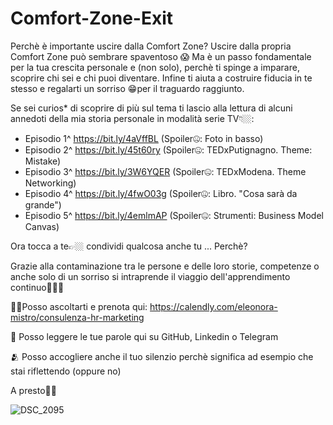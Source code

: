 # Comfort-Zone-Exit
Perchè è importante uscire dalla Comfort Zone?
Uscire dalla propria Comfort Zone può sembrare spaventoso  😱
Ma è un passo fondamentale per la tua  crescita personale e (non solo), perchè ti spinge a imparare, scoprire chi sei e chi puoi diventare. Infine ti aiuta a costruire  fiducia in te stesso e regalarti un sorriso 😁per il traguardo raggiunto.

Se sei curios* di scoprire di più sul tema ti lascio alla lettura di alcuni annedoti della mia storia personale in modalità serie TV👇🏼:

- Episodio 1^ https://bit.ly/4aVffBL (Spoiler🤐: Foto in basso)
- Episodio 2^ https://bit.ly/45t60ry (Spoiler🤐: TEDxPutignagno. Theme: Mistake)
- Episodio 3^ https://bit.ly/3W6YQER (Spoiler🤐: TEDxModena. Theme Networking)
- Episodio 4^ https://bit.ly/4fwO03g (Spoiler🤐: Libro. "Cosa sarà da grande")
- Episodio 5^ https://bit.ly/4emlmAP (Spoiler🤐: Strumenti: Business Model Canvas)
  
Ora tocca a te👉🏼 condividi qualcosa anche tu ... Perchè?

Grazie alla contaminazione tra le persone e delle loro storie, competenze o anche solo di un sorriso si intraprende il viaggio dell'apprendimento continuo👣👣👣

👂🏼Posso ascoltarti e prenota qui: https://calendly.com/eleonora-mistro/consulenza-hr-marketing

👀 Posso leggere le tue parole qui su GitHub, Linkedin o Telegram

🫂 Posso accogliere anche il tuo silenzio perchè significa ad esempio che stai riflettendo (oppure no)

A presto👋🏼

![DSC_2095](https://github.com/EleonoraMistro/Comfort-Zone-Exit/assets/171784445/d73e8862-7068-4541-886a-f10a65eb72cc)






